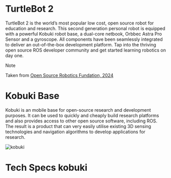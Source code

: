 # TurtleBot 2 

<!---
Realice una investigación acerca del robot TurtleBot2 y su relación con la base Kobuki.
-->

TurtleBot 2 is the world’s most popular low cost, open source robot for education and research. This second generation personal robot is equipped with a powerful Kobuki robot base, a dual-core netbook, Orbbec Astra Pro Sensor and a gyroscope. All components have been seamlessly integrated to deliver an out-of-the-box development platform. Tap into the thriving open source ROS developer community and get started learning robotics on day one.

> [!NOTE]
> Taken from [Open Source Robotics Fundation, 2024](https://www.turtlebot.com/turtlebot2/)

# Kobuki Base

Kobuki is an mobile base for open-source research and development purposes. It can be used to quickly and cheaply build research platforms and also provides access to other open source software, including ROS. The result is a product that can very easily utilise existing 3D sensing technologies and navigation algorithms to develop applications for research.

![kobuki](https://github.com/mobile-robotics-unal/intro2ROS/assets/49196698/12c16e19-a4ec-4d62-bd88-4de127ee0b92)

# Tech Specs kobuki
